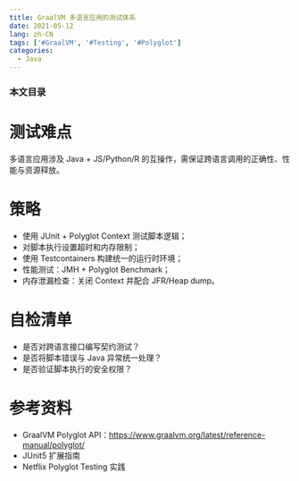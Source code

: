 ```yaml
---
title: GraalVM 多语言应用的测试体系
date: 2021-05-12
lang: zh-CN
tags: ['#GraalVM', '#Testing', '#Polyglot']
categories:
  - Java
---
```


### 本文目录
<!-- toc -->

# 测试难点
多语言应用涉及 Java + JS/Python/R 的互操作，需保证跨语言调用的正确性、性能与资源释放。

# 策略
- 使用 JUnit + Polyglot Context 测试脚本逻辑；
- 对脚本执行设置超时和内存限制；
- 使用 Testcontainers 构建统一的运行时环境；
- 性能测试：JMH + Polyglot Benchmark；
- 内存泄漏检查：关闭 Context 并配合 JFR/Heap dump。

# 自检清单
- 是否对跨语言接口编写契约测试？
- 是否将脚本错误与 Java 异常统一处理？
- 是否验证脚本执行的安全权限？

# 参考资料
- GraalVM Polyglot API：https://www.graalvm.org/latest/reference-manual/polyglot/
- JUnit5 扩展指南
- Netflix Polyglot Testing 实践
